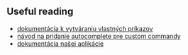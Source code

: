 ## Useful reading
* [dokumentácia k vytváraniu vlastných príkazov](https://docs.cypress.io/api/cypress-api/custom-commands.html#Syntax)
* [návod na pridanie autocomplete pre custom commandy](https://docs.cypress.io/guides/tooling/typescript-support.html#Types-for-custom-commands)
* [dokumentácia našej aplikácie](../../../README.md)